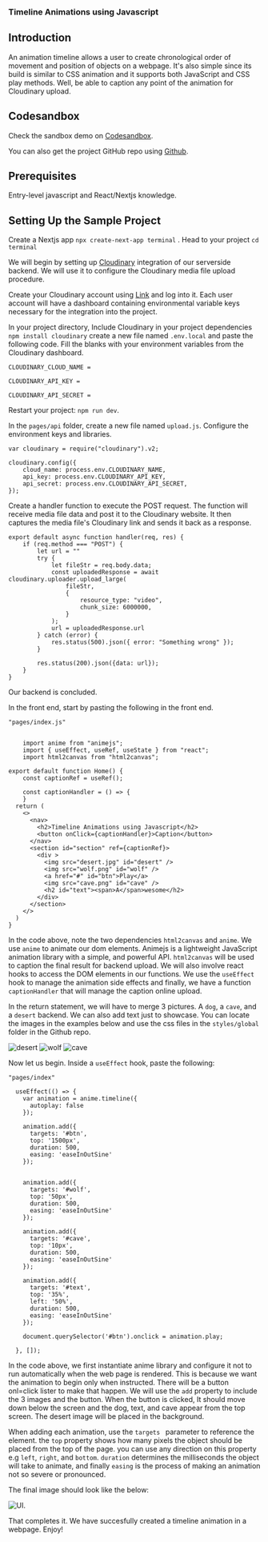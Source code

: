 ### Timeline Animations using Javascript

## Introduction
An animation timeline allows a user to create chronological order of movement and position of objects on a webpage. It's also simple since its build is similar to CSS animation and it supports both JavaScript and CSS play methods. Well, be able to caption any point of the animation for Cloudinary upload.

## Codesandbox

Check the sandbox demo on  [Codesandbox](/).

<CodeSandbox
title=""
id=" "
/>

You can also get the project GitHub repo using [Github](/).

## Prerequisites

Entry-level javascript and React/Nextjs knowledge.

## Setting Up the Sample Project

Create a Nextjs app `npx create-next-app terminal` .
Head to your project `cd terminal`
 

We will begin by setting up [Cloudinary](https://cloudinary.com/?ap=em) integration of our serverside backend. We will use it to configure the Cloudinary media file upload procedure.

Create your Cloudinary account using [Link](https://cloudinary.com/console) and log into it. Each user account will have a dashboard containing environmental variable keys necessary for the integration into the project.

In your project directory, Include Cloudinary in your project dependencies `npm install cloudinary`
 create a new file named `.env.local` and paste the following code. Fill the blanks with your environment variables from the Cloudinary dashboard.

```
CLOUDINARY_CLOUD_NAME =

CLOUDINARY_API_KEY =

CLOUDINARY_API_SECRET =
```

Restart your project: `npm run dev`.

In the `pages/api` folder, create a new file named `upload.js`. 
Configure the environment keys and libraries.

```
var cloudinary = require("cloudinary").v2;

cloudinary.config({
    cloud_name: process.env.CLOUDINARY_NAME,
    api_key: process.env.CLOUDINARY_API_KEY,
    api_secret: process.env.CLOUDINARY_API_SECRET,
});
```

Create a handler function to execute the POST request. The function will receive media file data and post it to the Cloudinary website. It then captures the media file's Cloudinary link and sends it back as a response.

```
export default async function handler(req, res) {
    if (req.method === "POST") {
        let url = ""
        try {
            let fileStr = req.body.data;
            const uploadedResponse = await cloudinary.uploader.upload_large(
                fileStr,
                {
                    resource_type: "video",
                    chunk_size: 6000000,
                }
            );
            url = uploadedResponse.url
        } catch (error) {
            res.status(500).json({ error: "Something wrong" });
        }

        res.status(200).json({data: url});
    }
}
```

 

Our backend is concluded.

In the front end, start by pasting the following in the front end.

```
"pages/index.js"


    import anime from "animejs";
    import { useEffect, useRef, useState } from "react";
    import html2canvas from "html2canvas";

export default function Home() {
    const captionRef = useRef();
 
    const captionHandler = () => {
    }
  return (
    <>
      <nav>
        <h2>Timeline Animations using Javascript</h2>
        <button onClick={captionHandler}>Caption</button>
      </nav>
      <section id="section" ref={captionRef}>
        <div >
          <img src="desert.jpg" id="desert" />
          <img src="wolf.png" id="wolf" />
          <a href="#" id="btn">Play</a>
          <img src="cave.png" id="cave" />
          <h2 id="text"><span>A</span>wesome</h2>
        </div>
      </section>
    </>
  )
}
```

In the code above, note the two dependencies `html2canvas` and `anime`. We use `anime` to animate our dom elements. Animejs is a lightweight JavaScript animation library with a simple, and powerful API. `html2canvas` will be used to caption the final result for backend upload. We will also involve react hooks to access the DOM elements in our functions. We use the `useEffect` hook to manage the animation side effects and finally, we have a function `captionHandler` that will manage the caption online upload.

In the return statement, we will have to merge 3 pictures. A `dog`, a `cave`, and a `desert` backend. We can also add text just to showcase. You can locate the images in the examples below and use the css files in the `styles/global` folder in the Github repo.


![desert](https://res.cloudinary.com/dogjmmett/image/upload/v1655218735/desert_vyi5on.jpg "desert")
![wolf](https://res.cloudinary.com/dogjmmett/image/upload/v1655218728/wolf_xficul.png "wolf")
![cave](https://res.cloudinary.com/dogjmmett/image/upload/v1655218726/cave_upzxju.png "cave")


Now let us begin. Inside a `useEffect` hook, paste the following:

```
"pages/index"

  useEffect(() => {
    var animation = anime.timeline({
      autoplay: false
    });

    animation.add({
      targets: '#btn',
      top: '1500px',
      duration: 500,
      easing: 'easeInOutSine'
    });


    animation.add({
      targets: '#wolf',
      top: '50px',
      duration: 500,
      easing: 'easeInOutSine'
    });

    animation.add({
      targets: '#cave',
      top: '10px',
      duration: 500,
      easing: 'easeInOutSine'
    });

    animation.add({
      targets: '#text',
      top: '35%',
      left: '50%',
      duration: 500,
      easing: 'easeInOutSine'
    });

    document.querySelector('#btn').onclick = animation.play;

  }, []);

```

In the code above, we first instantiate anime library and configure it not to run automatically when the web page is rendered. This is because we want the animation to begin only when instructed. There will be a button onl=click lister to make that happen. We will use the `add` property to include the 3 images and the button. When the button is clicked, It should move down below the screen and the dog, text, and cave appear from the top screen. The desert image will be placed in the background. 

When adding each animation, use the `targets ` parameter to reference the element. the `top` property shows how many pixels the object should be placed from the top of the page. you can use any direction on this property e.g `left`, `right`, and `bottom`. `duration` determines the milliseconds the object will take to animate, and finally `easing` is the process of making an animation not so severe or pronounced.


The final image should look like the below:

![UI](https://res.cloudinary.com/dogjmmett/image/upload/v1655302752/UI_zhkwcf.png "UI").

That completes it. We have succesfully created a timeline animation in a webpage. Enjoy!